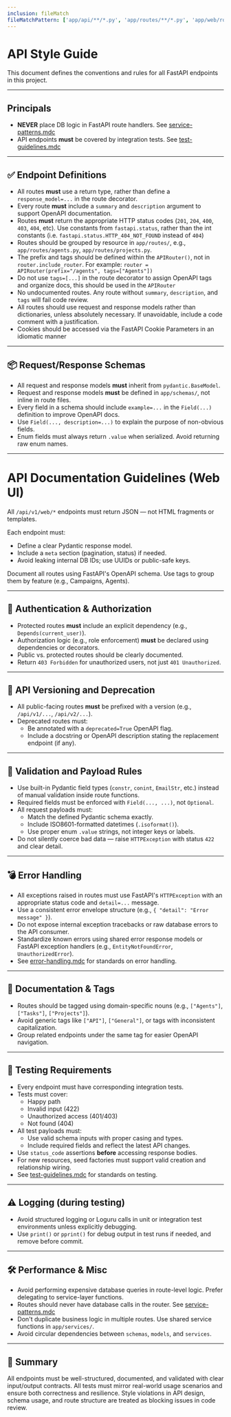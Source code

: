 ```yaml
---
inclusion: fileMatch
fileMatchPattern: ['app/api/**/*.py', 'app/routes/**/*.py', 'app/web/routes/**/*.py']
---
```

# API Style Guide

This document defines the conventions and rules for all FastAPI endpoints in this project.

--- 

## Principals

- **NEVER** place DB logic in FastAPI route handlers. See [service-patterns.mdc](mdc:.cursor/rules/code/service-patterns.mdc)
- API endpoints **must** be covered by integration tests. See [test-guidelines.mdc](mdc:.cursor/rules/code/test-guidelines.mdc)

---

## ✅ Endpoint Definitions

- All routes **must** use a return type, rather than define a `response_model=...` in the route decorator.
- Every route **must** include a `summary` and `description` argument to support OpenAPI documentation.
- Routes **must** return the appropriate HTTP status codes (`201`, `204`, `400`, `403`, `404`, etc). Use constants from `fastapi.status`, rather than the int constants (i.e. `fastapi.status.HTTP_404_NOT_FOUND` instead of `404`)
- Routes should be grouped by resource in `app/routes/`, e.g., `app/routes/agents.py`, `app/routes/projects.py`.
- The prefix and tags should be defined within the `APIRouter()`, not in `router.include_router`. For example: `router = APIRouter(prefix="/agents", tags=["Agents"])`
- Do not use `tags=[...]` in the route decorator to assign OpenAPI tags and organize docs, this should be used in the `APIRouter`
- No undocumented routes. Any route without `summary`, `description`, and `tags` will fail code review.
- All routes should use request and response models rather than dictionaries, unless absolutely necessary. If unavoidable, include a code comment with a justification.
- Cookies should be accessed via the FastAPI Cookie Parameters in an idiomatic manner

---

## 📦 Request/Response Schemas

- All request and response models **must** inherit from `pydantic.BaseModel`.
- Request and response models **must** be defined in `app/schemas/`, not inline in route files.
- Every field in a schema should include `example=...` in the `Field(...)` definition to improve OpenAPI docs.
- Use `Field(..., description=...)` to explain the purpose of non-obvious fields.
- Enum fields must always return `.value` when serialized. Avoid returning raw enum names.

---
# API Documentation Guidelines (Web UI)

All `/api/v1/web/*` endpoints must return JSON — not HTML fragments or templates.

Each endpoint must:
- Define a clear Pydantic response model.
- Include a `meta` section (pagination, status) if needed.
- Avoid leaking internal DB IDs; use UUIDs or public-safe keys.

Document all routes using FastAPI's OpenAPI schema. Use tags to group them by feature (e.g., Campaigns, Agents).


---

## 🔐 Authentication & Authorization

- Protected routes **must** include an explicit dependency (e.g., `Depends(current_user)`).
- Authorization logic (e.g., role enforcement) **must** be declared using dependencies or decorators.
- Public vs. protected routes should be clearly documented.
- Return `403 Forbidden` for unauthorized users, not just `401 Unauthorized`.


---

## 🔁 API Versioning and Deprecation

- All public-facing routes **must** be prefixed with a version (e.g., `/api/v1/...`, `/api/v2/...`).
- Deprecated routes must:
  - Be annotated with a `deprecated=True` OpenAPI flag.
  - Include a docstring or OpenAPI description stating the replacement endpoint (if any).


---

## 🧪 Validation and Payload Rules

- Use built-in Pydantic field types (`constr`, `conint`, `EmailStr`, etc.) instead of manual validation inside route functions.
- Required fields must be enforced with `Field(..., ...)`, not `Optional`.
- All request payloads must:
  - Match the defined Pydantic schema exactly.
  - Include ISO8601-formatted datetimes (`.isoformat()`).
  - Use proper enum `.value` strings, not integer keys or labels.
- Do not silently coerce bad data — raise `HTTPException` with status `422` and clear detail.


---

## 💣 Error Handling

- All exceptions raised in routes must use FastAPI's `HTTPException` with an appropriate status code and `detail=...` message.
- Use a consistent error envelope structure (e.g., `{ "detail": "Error message" }`).
- Do not expose internal exception tracebacks or raw database errors to the API consumer.
- Standardize known errors using shared error response models or FastAPI exception handlers (e.g., `EntityNotFoundError`, `UnauthorizedError`).
- See [error-handling.mdc](mdc:.cursor/rules/code/error-handling.mdc) for standards on error handling.

---

## 📝 Documentation & Tags

- Routes should be tagged using domain-specific nouns (e.g., `["Agents"]`, `["Tasks"]`, `["Projects"]`).
- Avoid generic tags like `["API"]`, `["General"]`, or tags with inconsistent capitalization.
- Group related endpoints under the same tag for easier OpenAPI navigation.


---

## 🧪 Testing Requirements

- Every endpoint must have corresponding integration tests.
- Tests must cover:
  - Happy path
  - Invalid input (422)
  - Unauthorized access (401/403)
  - Not found (404)
- All test payloads must:
  - Use valid schema inputs with proper casing and types.
  - Include required fields and reflect the latest API changes.
- Use `status_code` assertions **before** accessing response bodies.
- For new resources, seed factories must support valid creation and relationship wiring.
- See [test-guidelines.mdc](mdc:.cursor/rules/code/test-guidelines.mdc) for standards on testing.

---

## ⚠️ Logging (during testing)

- Avoid structured logging or Loguru calls in unit or integration test environments unless explicitly debugging.
- Use `print()` or `pprint()` for debug output in test runs if needed, and remove before commit.


---

## 🛠️ Performance & Misc

- Avoid performing expensive database queries in route-level logic. Prefer delegating to service-layer functions.
- Routes should never have database calls in the router. See [service-patterns.mdc](mdc:.cursor/rules/code/service-patterns.mdc)
- Don't duplicate business logic in multiple routes. Use shared service functions in `app/services/`.
- Avoid circular dependencies between `schemas`, `models`, and `services`.


---

## 📌 Summary


All endpoints must be well-structured, documented, and validated with clear input/output contracts. All tests must mirror real-world usage scenarios and ensure both correctness and resilience. Style violations in API design, schema usage, and route structure are treated as blocking issues in code review.